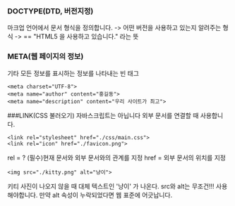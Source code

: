 ### DOCTYPE(DTD, 버전지정)
마크업 언어에서 문서 형식을 정의합니다.
-> 어떤 버전을 사용하고 있는지 알려주는 형식
-> <!DOCTYPE html> == "HTML5 을 사용하고 있습니다." 라는 뜻

### META(웹 페이지의 정보)
기타 모든 정보를 표시하는 정보를 나타내는 빈 태그

```
<meta charset="UTF-8">
<meta name="author" content="홍길동">
<meta name="description" content="우리 사이트가 최고">
```

###LINK(CSS 불러오기) 자바스크립트는 아닙니다
외부 문서를 연결할 때 사용합니다.

```
<link rel="stylesheet" href="./css/main.css">
<link rel="icon" href="./favicon.png">
```

rel = ? (필수)현재 문서와 외부 문서와의 관계를 지정 
href = 외부 문서의 위치를 지정

```
<img src="./kitty.png" alt="냥이">
```
키티 사진이 나오지 않을 때 대체 텍스트인 '냥이' 가 나온다. src와 alt는 무조건!!! 사용해야합니다. 
만약 alt 속성이 누락되었다면 웹 표준에 어긋납니다.

